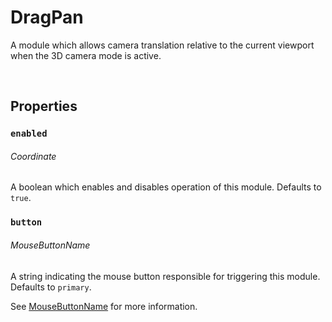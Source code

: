 # DragPan

A module which allows camera translation relative to the current viewport when the 3D camera mode is active.

<br>

## Properties

### `enabled`
###### Coordinate

A boolean which enables and disables operation of this module. Defaults to `true`.

### `button`
###### MouseButtonName

A string indicating the mouse button responsible for triggering this module. Defaults to `primary`.

See [MouseButtonName](./mouse-button-name.md) for more information.
